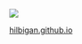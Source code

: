 ![](https://cultofthepartyparrot.com/parrots/hd/slowparrot.gif)

[hilbigan.github.io](https://hilbigan.github.io)
